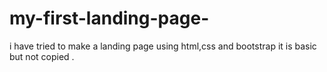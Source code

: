 # my-first-landing-page-
i have tried to make a landing page using html,css and bootstrap it is basic but not copied .
